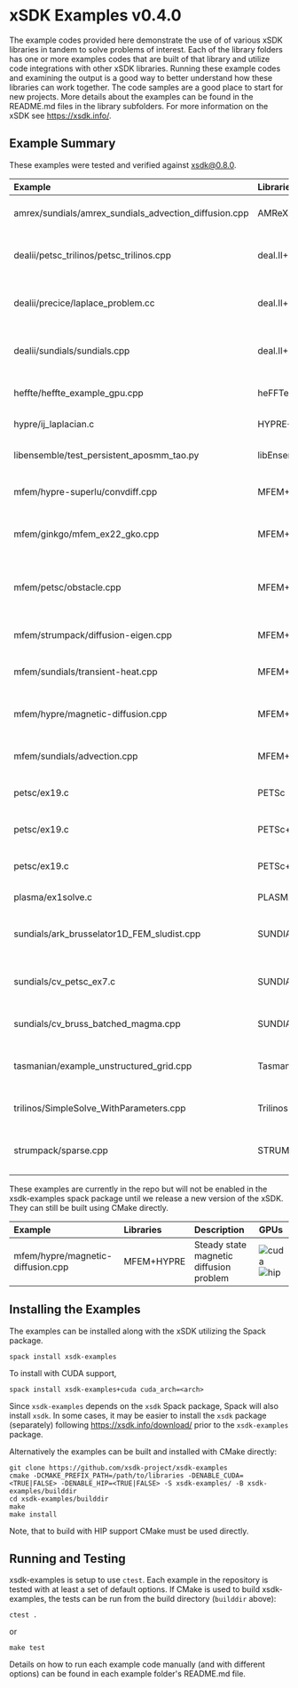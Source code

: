 # xSDK Examples v0.4.0

The example codes provided here demonstrate the use of of various xSDK libraries in tandem to solve problems of
interest.  Each of the library folders has one or more examples codes that are built of that library
and utilize code integrations with other xSDK libraries.  Running these example codes and
examining the output is a good way to better understand how these libraries can work together. The
code samples are a good place to start for new projects.  More details about the examples can be found
in the README.md files in the library subfolders.  For more information on the xSDK see <https://xsdk.info/>.

## Example Summary

These examples were tested and verified against xsdk@0.8.0.

| Example                                               | Libraries                | Description                                       | GPUs           |
|:------------------------------------------------------|:-------------------------|:--------------------------------------------------|:---------------|
| amrex/sundials/amrex_sundials_advection_diffusion.cpp | AMReX+SUNDIALS           | 2D Advection-diffusion problem                    | ![cuda] ![hip] |
| dealii/petsc_trilinos/petsc_trilinos.cpp              | deal.II+PETSc/Trilinos   | Poisson problem using MPI and AMG preconditioners |                |
| dealii/precice/laplace_problem.cc                     | deal.II+preCICE          | Coupling of Laplace problem with external b.c.    |                |
| dealii/sundials/sundials.cpp                          | deal.II+Sundials         | Nonlinear, minimal surface problem                |                |
| heffte/heffte_example_gpu.cpp                         | heFFTe+MAGMA             | 3D FFT transform using the GPU                    | ![cuda] ![hip] |
| hypre/ij_laplacian.c                                  | HYPRE+SuperLU_Dist       | 2D Laplacian problem                              |                |
| libensemble/test_persistent_aposmm_tao.py             | libEnsemble+PETSc        | 2D constrained optimization problem               |                |
| mfem/hypre-superlu/convdiff.cpp                       | MFEM+HYPRE+SuperLU_Dist  | 2D steady state convective diffusion              |                |
| mfem/ginkgo/mfem_ex22_gko.cpp                         | MFEM+Ginkgo              | 3D damped harmonic oscillator with Ginkgo solver  | ![cuda] ![hip] |
| mfem/petsc/obstacle.cpp                               | MFEM+PETSc               | Membrane obstacle problem (min energy functional) |                |
| mfem/strumpack/diffusion-eigen.cpp                    | MFEM+STRUMPACK+HYPRE     | Diffusion eigenvalue problem                      |                |
| mfem/sundials/transient-heat.cpp                      | MFEM+SUNDIALS            | 2D transient nonlinear heat conduction            |                |
| mfem/hypre/magnetic-diffusion.cpp                     | MFEM+HYPRE               | Steady state magnetic diffusion problem           | ![cuda]        |
| mfem/sundials/advection.cpp                           | MFEM+SUNDIALS            | 2D time-dependent advection                       | ![cuda]        |
| petsc/ex19.c                                          | PETSc                    | 2D nonlinear driven cavity problem                | ![cuda] ![hip] |
| petsc/ex19.c                                          | PETSc+HYPRE              | 2D nonlinear driven cavity problem                | ![cuda]        |
| petsc/ex19.c                                          | PETSc+SuperLU_Dist       | 2D nonlinear driven cavity problem                |                |
| plasma/ex1solve.c                                     | PLASMA+SLATE+BLASPP      | Linear system direct solution                     | ![cuda]        |
| sundials/ark_brusselator1D_FEM_sludist.cpp            | SUNDIALS+SuperLU_Dist    | 1D nonlinear time-dependent PDE solution          |                |
| sundials/cv_petsc_ex7.c                               | SUNDIALS+PETSc           | 2D nonlinear time-dependent PDE solution          |                |
| sundials/cv_bruss_batched_magma.cpp                   | SUNDIALS+MAGMA           | Batch of 0D chemical kinetics ODEs                | ![cuda] ![hip] |
| tasmanian/example_unstructured_grid.cpp               | Tasmanian+MAGMA          | Constructs a sparse grid model from random data   | ![cuda] ![hip] |
| trilinos/SimpleSolve_WithParameters.cpp               | Trilinos+SuperLU_Dist    | Small linear system direct solution               |                |
| strumpack/sparse.cpp                                  | STRUMPACK+ButterflyPACK  | 3D Poisson problem with STRUMPACK preconditioner  |                |

These examples are currently in the repo but will not be enabled in the xsdk-examples spack package until we release a new version of the xSDK.
They can still be built using CMake directly.

| Example                                               | Libraries                | Description                                       | GPUs           |
|:------------------------------------------------------|:-------------------------|:--------------------------------------------------|:---------------|
| mfem/hypre/magnetic-diffusion.cpp                     | MFEM+HYPRE               | Steady state magnetic diffusion problem           | ![cuda] ![hip] |

## Installing the Examples

The examples can be installed along with the xSDK utilizing the Spack package.

```
spack install xsdk-examples
```

To install with CUDA support,

```
spack install xsdk-examples+cuda cuda_arch=<arch>
```

Since `xsdk-examples` depends on the `xsdk` Spack package, Spack will also install `xsdk`. In some cases, it may be easier to install the `xsdk` package (separately) following https://xsdk.info/download/ prior to the `xsdk-examples` package.

Alternatively the examples can be built and installed with CMake directly:

```
git clone https://github.com/xsdk-project/xsdk-examples
cmake -DCMAKE_PREFIX_PATH=/path/to/libraries -DENABLE_CUDA=<TRUE|FALSE> -DENABLE_HIP=<TRUE|FALSE> -S xsdk-examples/ -B xsdk-examples/builddir
cd xsdk-examples/builddir
make
make install
```

Note, that to build with HIP support CMake must be used directly.

## Running and Testing

xsdk-examples is setup to use `ctest`. Each example in the repository is tested with at least a set of default options. If CMake is used to build xsdk-examples, the tests can be run from the build directory (`builddir` above):
```
ctest .
```
or
```
make test
```
Details on how to run each example code manually (and with different options) can be found in each example folder's README.md file.


[cuda]: https://img.shields.io/badge/-cuda-brightgreen?style=flat "CUDA"
[hip]: https://img.shields.io/badge/-hip-red?style=flat "HIP"
